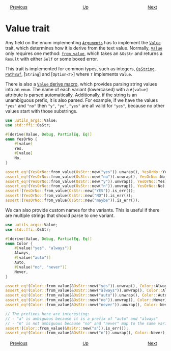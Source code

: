 <style>
.chapters p {
    display: grid;
    grid-template-columns: repeat(3, 6em);
    justify-content: space-between;
}
.chapters a {
    text-align: center;
    font-family: "Fira Sans",Arial,NanumBarunGothic,sans-serif;
    border: 1px solid var(--link-color);
    border-radius: 4px;
    padding: 3px 10px;
}
.chapters a[href=""] {
    pointer-events: none;
    color: var(--scrollbar-thumb-background-color);
    border: 1px solid var(--scrollbar-thumb-background-color);
}
</style>
<div class="chapters">

[Previous](previous)
[Up](super)
[Next](next)

</div>

# Value trait

Any field on the enum implementing [`Arguments`](trait@crate::Arguments) has to implement the [`Value`](trait@crate::Value) trait, which determines how it is derive from the text value. Normally, [`Value`](trait@crate::Value) only requires one method: [`from_value`](crate::Value::from_value), which takes an `&OsStr` and returns a `Result` with either `Self` or some boxed error.

This trait is implemented for common types, such as integers, [`OsString`](std::ffi::OsString), [`PathBuf`](std::path::PathBuf), [`String`] and [`Option<T>`] where `T` implements `Value`.

There is also a [`Value` derive macro](derive@crate::Value), which provides parsing string values into an `enum`. The name of each variant (lowercased) with a `#[value]` attribute is parsed automatically. Additionally, if the string is an unambiguous prefix, it is also parsed. For example, if we have the values `"yes"` and `"no"` then `"y"`, `"ye"`, `"yes"` are all valid for `"yes"`, because no other values start with those substrings.

```rust
use uutils_args::Value;
use std::ffi::OsStr;

#[derive(Value, Debug, PartialEq, Eq)]
enum YesOrNo {
    #[value]
    Yes,
    #[value]
    No,
}

assert_eq!(YesOrNo::from_value(OsStr::new("yes")).unwrap(), YesOrNo::Yes);
assert_eq!(YesOrNo::from_value(OsStr::new("no")).unwrap(), YesOrNo::No);
assert_eq!(YesOrNo::from_value(OsStr::new("y")).unwrap(), YesOrNo::Yes);
assert_eq!(YesOrNo::from_value(OsStr::new("n")).unwrap(), YesOrNo::No);
assert!(YesOrNo::from_value(OsStr::new("YES")).is_err());
assert!(YesOrNo::from_value(OsStr::new("NO")).is_err());
assert!(YesOrNo::from_value(OsStr::new("maybe")).is_err());
```

We can also provide custom names for the variants. This is useful if there are multiple strings that should parse to one variant.

```rust
use uutils_args::Value;
use std::ffi::OsStr;

#[derive(Value, Debug, PartialEq, Eq)]
enum Color {
    #[value("yes", "always")]
    Always,
    #[value("auto")]
    Auto,
    #[value("no", "never")]
    Never,
}

assert_eq!(Color::from_value(&OsStr::new("yes")).unwrap(), Color::Always);
assert_eq!(Color::from_value(&OsStr::new("always")).unwrap(), Color::Always);
assert_eq!(Color::from_value(&OsStr::new("auto")).unwrap(), Color::Auto);
assert_eq!(Color::from_value(&OsStr::new("no")).unwrap(), Color::Never);
assert_eq!(Color::from_value(&OsStr::new("never")).unwrap(), Color::Never);

// The prefixes here are interesting:
// - "a" is ambiguous because it is a prefix of "auto" and "always"
// - "n" is not ambiguous because "no" and "never" map to the same variant
assert!(Color::from_value(&OsStr::new("a")).is_err());
assert_eq!(Color::from_value(&OsStr::new("n")).unwrap(), Color::Never);
```

<div class="chapters">

[Previous](previous)
[Up](super)
[Next](next)

</div>